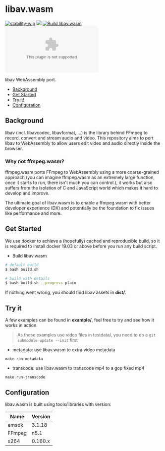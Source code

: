 # libav.wasm

[![stability-wip](https://img.shields.io/badge/stability-wip-lightgrey.svg)]()
[![](https://dcbadge.vercel.app/api/server/Y7k6NJ3bFc?style=flat)](https://discord.gg/Y7k6NJ3bFc)
[![Build libav.wasm](https://github.com/ffmpegwasm/libav.wasm/actions/workflows/build-libav-wasm.yml/badge.svg)](https://github.com/ffmpegwasm/libav.wasm/actions/workflows/build-libav-wasm.yml)
![GitHub commit activity](https://img.shields.io/github/commit-activity/m/ffmpegwasm/libav.wasm)

libav WebAssembly port.

- [Background](#background)
- [Get Started](#get-started)
- [Try it!](#try-it)
- [Configuration](#configuration)

## Background

libav (incl. libavcodec, libavformat, …) is the library behind FFmpeg to
record, convert and stream audio and video. This repository aims to port
libav to WebAssembly to allow users edit video and audio directly inside
 the browser.

### Why not ffmpeg.wasm?

ffmpeg.wasm ports FFmpeg to WebAssembly using a more coarse-grained approach
(you can imagine ffmpeg.wasm as an extremely large function, once it starts to
 run, there isn't much you can control.), it works but also suffers from the
isolation of C and JavaScript world which makes it hard to develop and improve.

The ultimate goal of libav.wasm is to enable a ffmpeg.wasm with better developer
 experience (DX) and potentially be the foundation to fix issues like performance
 and more.

## Get Started

We use docker to achieve a (hopefully) cached and reproducible build, so it is
required to install docker 19.03 or above before you run any build script.

- Build libav.wasm

```bash
# default build
$ bash build.sh

# build with details
$ bash build.sh --progress plain
```

If nothing went wrong, you should find libav assets in **dist/**.

## Try it

A few examples can be found in **example/**, feel free to try and see how
it works in action.

> As these examples use video files in testdata/, you need to do a 
`git submodule update --init` first

- metadata: use libav.wasm to extra video metadata

```
make run-metadata
```

- transcode: use libav.wasm to transcode mp4 to a gop fixed mp4

```
make run-transcode
```

## Configuration

libav.wasm is built using tools/libraries with version:

| Name  | Version |
| ----- | ------- |
| emsdk | 3.1.18  |
| FFmpeg | n5.1  |
| x264 | 0.160.x  |
